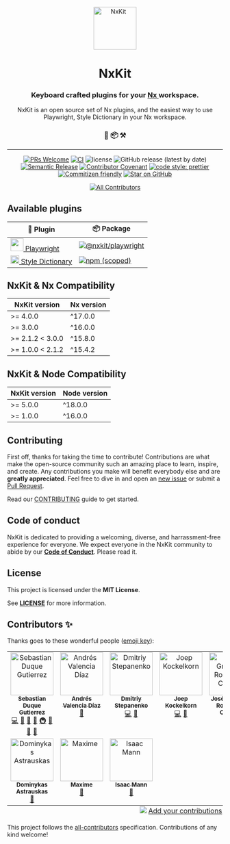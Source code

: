 <p align="center">
  <a href="https://github.com/nxkit">
    <img alt="NxKit" src="https://github.com/nxkit.png" width="100" />
  </a>
</p>
<h1 align="center">
  NxKit
</h1>

<h3 align="center">
  Keyboard crafted plugins for your <a href="https://nx.dev">
    Nx
  </a> workspace.
</h3>
<p align="center">
  NxKit is an open source set of Nx plugins, and the easiest way to use Playwright, Style Dictionary in your Nx workspace.
</p>

<h3 align="center">
 🔌 📦 ⚒️
</h3>

---

<div align="center" style="text-align: center;">

[![PRs Welcome](https://img.shields.io/badge/PRs-welcome-brightgreen.svg?style=flat-square)](https://makeapullrequest.com)
[![CI](https://img.shields.io/github/actions/workflow/status/nxkit/nxkit/ci.yml?label=CI&style=flat-square)](https://github.com/nxkit/nxkit/actions/workflows/ci.yml)
![license](https://img.shields.io/github/license/nxkit/nxkit?style=flat-square)
![GitHub release (latest by date)](https://img.shields.io/github/v/release/nxkit/nxkit?style=flat-square)
[![Semantic Release](https://img.shields.io/badge/%20%20%F0%9F%93%A6%F0%9F%9A%80-semantic--release-e10079.svg?style=flat-square)]()
[![Contributor Covenant](https://img.shields.io/badge/Contributor%20Covenant-2.1-4baaaa.svg?style=flat-square)](CODE_OF_CONDUCT.md)
[![code style: prettier](https://img.shields.io/badge/code_style-prettier-ff69b4.svg?style=flat-square)](https://github.com/prettier/prettier)
[![Commitizen friendly](https://img.shields.io/badge/commitizen-friendly-brightgreen.svg?style=flat-square)](http://commitizen.github.io/cz-cli/)
[![Star on GitHub](https://img.shields.io/github/stars/nxkit/nxkit.svg?style=social)](https://github.com/nxkit/nxkit/stargazers)

<!-- prettier-ignore-start -->
<!-- ALL-CONTRIBUTORS-BADGE:START - Do not remove or modify this section -->
[![All Contributors](https://img.shields.io/badge/all_contributors-10-orange.svg?style=flat-square)](#contributors-)
<!-- ALL-CONTRIBUTORS-BADGE:END -->
<!-- prettier-ignore-end -->

</div>

## Available plugins

| 🔌 Plugin                                                                                                                                                                        | 📦 Package                                                                                                                                                               |
| -------------------------------------------------------------------------------------------------------------------------------------------------------------------------------- | ------------------------------------------------------------------------------------------------------------------------------------------------------------------------ |
| <a href="https://github.com/nxkit/nxkit/tree/main/packages/playwright"><img src="https://playwright.dev/img/playwright-logo.svg" width="30"> Playwright</a>                      | [![@nxkit/playwright](https://img.shields.io/npm/v/@nxkit/playwright?label=%40nxkit%2Fplaywright&logo=nx)](https://www.npmjs.com/package/@nxkit/playwright)              |
| <a href="https://github.com/nxkit/nxkit/tree/main/packages/style-dictionary"><img src="https://amzn.github.io/style-dictionary/assets/logo.png" width="20"> Style Dictionary</a> | [![npm (scoped)](https://img.shields.io/npm/v/@nxkit/style-dictionary?label=%40nxkit%2Fstyle-dictionary&logo=nx)](https://www.npmjs.com/package/@nxkit/style-dictionary) |

## NxKit & Nx Compatibility

| NxKit version    | Nx version |
| ---------------- | ---------- |
| >= 4.0.0         | ^17.0.0    |
| >= 3.0.0         | ^16.0.0    |
| >= 2.1.2 < 3.0.0 | ^15.8.0    |
| >= 1.0.0 < 2.1.2 | ^15.4.2    |

## NxKit & Node Compatibility

| NxKit version | Node version |
| ------------- | ------------ |
| >= 5.0.0      | ^18.0.0      |
| >= 1.0.0      | ^16.0.0      |

## Contributing

First off, thanks for taking the time to contribute! Contributions are what make the open-source community such an amazing place to learn, inspire, and create. Any contributions you make will benefit everybody else and are **greatly appreciated**. Feel free to dive in and open an [new issue](https://github.com/nxkit/nxkit/issues/new/choose) or submit a [Pull Request](https://github.com/nxkit/nxkit/compare?expand=1).

Read our [CONTRIBUTING](CONTRIBUTING.md) guide to get started.

## Code of conduct

NxKit is dedicated to providing a welcoming, diverse, and harrassment-free experience for everyone. We expect everyone in the NxKit community to abide by our [**Code of Conduct**](CODE_OF_CONDUCT.md). Please read it.

## License

This project is licensed under the **MIT License**.

See [**LICENSE**](LICENSE) for more information.

## Contributors ✨

Thanks goes to these wonderful people ([emoji key](https://allcontributors.org/docs/en/emoji-key)):

<!-- ALL-CONTRIBUTORS-LIST:START - Do not remove or modify this section -->
<!-- prettier-ignore-start -->
<!-- markdownlint-disable -->
<table>
  <tbody>
    <tr>
      <td align="center" valign="top" width="14.28%"><a href="https://sebastiandg.com/"><img src="https://avatars.githubusercontent.com/u/13395979?v=4?s=100" width="100px;" alt="Sebastian Duque Gutierrez"/><br /><sub><b>Sebastian Duque Gutierrez</b></sub></a><br /><a href="https://github.com/nxkit/nxkit/commits?author=sebastiandg7" title="Code">💻</a> <a href="#tool-sebastiandg7" title="Tools">🔧</a> <a href="https://github.com/nxkit/nxkit/pulls?q=is%3Apr+reviewed-by%3Asebastiandg7" title="Reviewed Pull Requests">👀</a> <a href="#ideas-sebastiandg7" title="Ideas, Planning, & Feedback">🤔</a> <a href="#infra-sebastiandg7" title="Infrastructure (Hosting, Build-Tools, etc)">🚇</a> <a href="#maintenance-sebastiandg7" title="Maintenance">🚧</a> <a href="#projectManagement-sebastiandg7" title="Project Management">📆</a> <a href="https://github.com/nxkit/nxkit/commits?author=sebastiandg7" title="Documentation">📖</a></td>
      <td align="center" valign="top" width="14.28%"><a href="https://cv-portfolio-angular.vercel.app/home"><img src="https://avatars.githubusercontent.com/u/21989106?v=4?s=100" width="100px;" alt="Andrés Valencia Díaz "/><br /><sub><b>Andrés Valencia Díaz </b></sub></a><br /><a href="#userTesting-AndresVD21" title="User Testing">📓</a></td>
      <td align="center" valign="top" width="14.28%"><a href="https://github.com/dmitry-stepanenko"><img src="https://avatars.githubusercontent.com/u/33101123?v=4?s=100" width="100px;" alt="Dmitriy Stepanenko"/><br /><sub><b>Dmitriy Stepanenko</b></sub></a><br /><a href="https://github.com/nxkit/nxkit/commits?author=dmitry-stepanenko" title="Code">💻</a> <a href="https://github.com/nxkit/nxkit/issues?q=author%3Admitry-stepanenko" title="Bug reports">🐛</a></td>
      <td align="center" valign="top" width="14.28%"><a href="http://joepkockelkorn.com"><img src="https://avatars.githubusercontent.com/u/12891645?v=4?s=100" width="100px;" alt="Joep Kockelkorn"/><br /><sub><b>Joep Kockelkorn</b></sub></a><br /><a href="https://github.com/nxkit/nxkit/commits?author=JoepKockelkorn" title="Code">💻</a> <a href="https://github.com/nxkit/nxkit/issues?q=author%3AJoepKockelkorn" title="Bug reports">🐛</a></td>
      <td align="center" valign="top" width="14.28%"><a href="https://github.com/jgrodriguezc"><img src="https://avatars.githubusercontent.com/u/105730830?v=4?s=100" width="100px;" alt="José Gregorio Rodríguez Chacón"/><br /><sub><b>José Gregorio Rodríguez Chacón</b></sub></a><br /><a href="#ideas-jgrodriguezc" title="Ideas, Planning, & Feedback">🤔</a> <a href="https://github.com/nxkit/nxkit/commits?author=jgrodriguezc" title="Code">💻</a></td>
      <td align="center" valign="top" width="14.28%"><a href="https://twitter.com/kamikillerto"><img src="https://avatars.githubusercontent.com/u/9579729?v=4?s=100" width="100px;" alt="Benjamin JEGARD"/><br /><sub><b>Benjamin JEGARD</b></sub></a><br /><a href="https://github.com/nxkit/nxkit/commits?author=KamiKillertO" title="Code">💻</a></td>
      <td align="center" valign="top" width="14.28%"><a href="https://www.linkedin.com/in/jeroen--akkerman/"><img src="https://avatars.githubusercontent.com/u/3472373?v=4?s=100" width="100px;" alt="Jeroen Akkerman"/><br /><sub><b>Jeroen Akkerman</b></sub></a><br /><a href="https://github.com/nxkit/nxkit/commits?author=Ionaru" title="Code">💻</a></td>
    </tr>
    <tr>
      <td align="center" valign="top" width="14.28%"><a href="https://github.com/astrodomas"><img src="https://avatars.githubusercontent.com/u/134293602?v=4?s=100" width="100px;" alt="Dominykas Astrauskas"/><br /><sub><b>Dominykas Astrauskas</b></sub></a><br /><a href="https://github.com/nxkit/nxkit/issues?q=author%3Aastrodomas" title="Bug reports">🐛</a></td>
      <td align="center" valign="top" width="14.28%"><a href="https://github.com/maxime4000"><img src="https://avatars.githubusercontent.com/u/4070713?v=4?s=100" width="100px;" alt="Maxime"/><br /><sub><b>Maxime</b></sub></a><br /><a href="https://github.com/nxkit/nxkit/issues?q=author%3Amaxime4000" title="Bug reports">🐛</a></td>
      <td align="center" valign="top" width="14.28%"><a href="https://github.com/isaacplmann"><img src="https://avatars.githubusercontent.com/u/861504?v=4?s=100" width="100px;" alt="Isaac Mann"/><br /><sub><b>Isaac Mann</b></sub></a><br /><a href="https://github.com/nxkit/nxkit/issues?q=author%3Aisaacplmann" title="Bug reports">🐛</a></td>
    </tr>
  </tbody>
  <tfoot>
    <tr>
      <td align="center" size="13px" colspan="7">
        <img src="https://raw.githubusercontent.com/all-contributors/all-contributors-cli/1b8533af435da9854653492b1327a23a4dbd0a10/assets/logo-small.svg">
          <a href="https://all-contributors.js.org/docs/en/bot/usage">Add your contributions</a>
        </img>
      </td>
    </tr>
  </tfoot>
</table>

<!-- markdownlint-restore -->
<!-- prettier-ignore-end -->

<!-- ALL-CONTRIBUTORS-LIST:END -->

This project follows the [all-contributors](https://github.com/all-contributors/all-contributors) specification. Contributions of any kind welcome!
